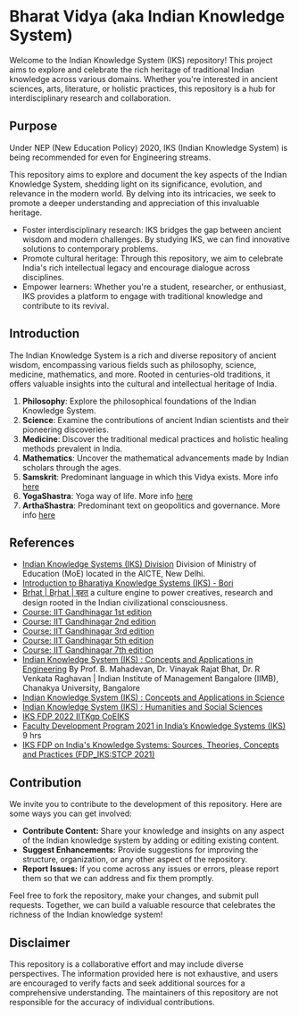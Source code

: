 # Bharat Vidya (aka Indian Knowledge System)
Welcome to the Indian Knowledge System (IKS) repository! This project aims to explore and celebrate the rich heritage of traditional Indian knowledge across various domains. Whether you're interested in ancient sciences, arts, literature, or holistic practices, this repository is a hub for interdisciplinary research and collaboration.

## Purpose
Under NEP (New Education Policy) 2020, IKS (Indian Knowledge System) is being recommended for even for Engineering streams.

This repository aims to explore and document the key aspects of the Indian Knowledge System, shedding light on its significance, evolution, and relevance in the modern world. By delving into its intricacies, we seek to promote a deeper understanding and appreciation of this invaluable heritage.

- Foster interdisciplinary research: IKS bridges the gap between ancient wisdom and modern challenges. By studying IKS, we can find innovative solutions to contemporary problems.
- Promote cultural heritage: Through this repository, we aim to celebrate India's rich intellectual legacy and encourage dialogue across disciplines.
- Empower learners: Whether you're a student, researcher, or enthusiast, IKS provides a platform to engage with traditional knowledge and contribute to its revival.

## Introduction
The Indian Knowledge System is a rich and diverse repository of ancient wisdom, encompassing various fields such as philosophy, science, medicine, mathematics, and more. Rooted in centuries-old traditions, it offers valuable insights into the cultural and intellectual heritage of India.

1. **Philosophy**: Explore the philosophical foundations of the Indian Knowledge System.
2. **Science**: Examine the contributions of ancient Indian scientists and their pioneering discoveries.
3. **Medicine**: Discover the traditional medical practices and holistic healing methods prevalent in India.
4. **Mathematics**: Uncover the mathematical advancements made by Indian scholars through the ages.
5. **Samskrit**: Predominant language in which this Vidya exists. More info [here](./README_samskrit.md)
5. **YogaShastra**: Yoga way of life. More info [here](./README_yogashastra.md)
5. **ArthaShastra**: Predominant text on geopolitics and governance. More info [here](./README_arthashastra.md)

## References
- [Indian Knowledge Systems (IKS) Division](https://iksindia.org/)  Division of Ministry of Education (MoE) located in the AICTE, New Delhi.
- [Introduction to Bharatiya Knowledge Systems (IKS) - Bori](https://bharatvidya.in/courses/enrolled/2460044)
- [Brhat | Bṛhat | बृहत्](https://www.brhat.in/) a culture engine to power creatives, research and design rooted in the Indian civilizational consciousness.
- [Course: IIT Gandhinagar 1st edition](https://www.youtube.com/playlist?list=PLRfu94TCePTtVPR-kC4RpIGIwo7-ViCGP)
- [Course: IIT Gandhinagar 2nd edition](https://www.youtube.com/playlist?list=PLRfu94TCePTtWtu0x145H_63WgoeYickE)
- [Course: IIT Gandhinagar 3rd edition](https://www.youtube.com/playlist?list=PLRfu94TCePTtLuEYSzmJXNYK_EnDSvY3N)
- [Course: IIT Gandhinagar 5th edition](https://www.youtube.com/playlist?list=PLRfu94TCePTu5cSVW9rWkX9-5vn5BDgpZ)
- [Course: IIT Gandhinagar 7th edition](https://www.youtube.com/playlist?list=PLRfu94TCePTt0JaPrZfTiQTNu9dlT-xiB)
- [Indian Knowledge System (IKS) : Concepts and Applications in Engineering](https://onlinecourses.swayam2.ac.in/imb24_mg20/preview) By Prof. B. Mahadevan, Dr. Vinayak Rajat Bhat, Dr. R Venkata Raghavan   |   Indian Institute of Management Bangalore (IIMB), Chanakya University, Bangalore
- [Indian Knowledge System (IKS) : Concepts and Applications in Science](https://onlinecourses.swayam2.ac.in/imb24_mg21/preview)
- [Indian Knowledge System (IKS) : Humanities and Social Sciences](https://onlinecourses.swayam2.ac.in/imb24_mg22/preview)
- [IKS FDP 2022 IITKgp CoEIKS](https://www.youtube.com/playlist?list=PLah-i6t8ZCQC76b9txCybHF9j_9l2kyrF)
- [Faculty Development Program 2021 in India’s Knowledge Systems (IKS)](https://www.youtube.com/watch?v=tip5_-Ep3gA) 9 hrs
- [IKS FDP on India's Knowledge Systems: Sources, Theories, Concepts and Practices (FDP_IKS:STCP 2021)](https://www.youtube.com/watch?v=TvMsKRP6FlQ)


## Contribution

We invite you to contribute to the development of this repository. Here are some ways you can get involved:

- **Contribute Content:** Share your knowledge and insights on any aspect of the Indian knowledge system by adding or editing existing content.
- **Suggest Enhancements:** Provide suggestions for improving the structure, organization, or any other aspect of the repository.
- **Report Issues:** If you come across any issues or errors, please report them so that we can address and fix them promptly.

Feel free to fork the repository, make your changes, and submit pull requests. Together, we can build a valuable resource that celebrates the richness of the Indian knowledge system!

## Disclaimer

This repository is a collaborative effort and may include diverse perspectives. The information provided here is not exhaustive, and users are encouraged to verify facts and seek additional sources for a comprehensive understanding. The maintainers of this repository are not responsible for the accuracy of individual contributions.

